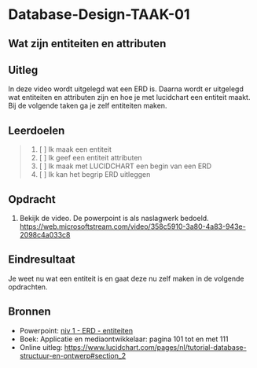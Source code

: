 # Database-Design-TAAK-01

## Wat zijn entiteiten en attributen

## Uitleg

In deze video wordt uitgelegd wat een ERD is. Daarna wordt er uitgelegd wat entiteiten en attributen zijn en hoe je met lucidchart een entiteit maakt.
Bij de volgende taken ga je zelf entiteiten maken.

## Leerdoelen

> 1. [ ] Ik maak een entiteit
> 2. [ ] Ik geef een entiteit attributen
> 3. [ ] Ik maak met LUCIDCHART een begin van een ERD
> 4. [ ] Ik kan het begrip ERD uitleggen

## Opdracht
1. Bekijk de video. De powerpoint is als naslagwerk bedoeld. 
   https://web.microsoftstream.com/video/358c5910-3a80-4a83-943e-2098c4a033c8 
   
## Eindresultaat

Je weet nu wat een entiteit is en gaat deze nu zelf maken in de volgende opdrachten.

## Bronnen
- Powerpoint: <a href="https://github.com/ROC-van-Amsterdam-College-Amstelland/DATABASE-DESIGN/blob/master/niveau1/taak01/niv 1 - ERD - entiteiten.pdf">niv 1 - ERD - entiteiten</a>  
- Boek: Applicatie en mediaontwikkelaar: pagina 101 tot en met 111
- Online uitleg: https://www.lucidchart.com/pages/nl/tutorial-database-structuur-en-ontwerp#section_2 


